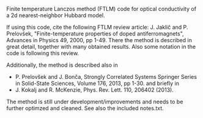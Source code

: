 Finite temperature Lanczos method (FTLM) code for optical conductivity of a 2d nearest-neighbor Hubbard model.

If using this code, cite the following FTLM review article:
J. Jaklič and P. Prelovšek, "Finite-temperature properties of doped antiferromagnets", Advances in Physics 49, 2000, pp 1-49.
There the method is described in great detail, together with many obtained results. Also some notation in the code is following this review.

Additionally, the method is described also in 
 - P. Prelovšek and J. Bonča, Strongly Correlated Systems Springer Series in Solid-State Sciences, Volume 176, 2013, pp 1-30.
and briefly in 
 -  J. Kokalj and R. McKenzie, Phys. Rev. Lett. 110, 206402 (2013). 
 
The method is still under development/improvements and needs to be further optimzed and cleaned. 
See also the included notes.txt. 
